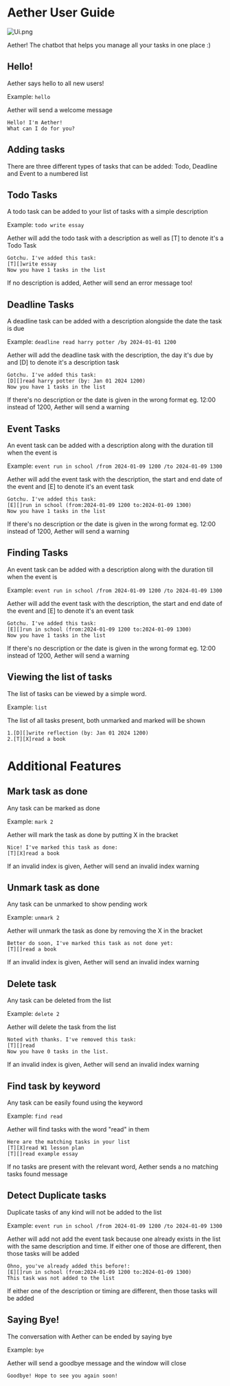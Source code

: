 # Aether User Guide

![Ui.png](Ui.png)

Aether! The chatbot that helps you manage all your tasks in one place :)

## Hello!


Aether says hello to all new users!


Example: `hello`

Aether will send a welcome message

```
Hello! I'm Aether!
What can I do for you?
```

## Adding tasks

There are three different types of tasks that can be added: Todo,
Deadline and Event to a numbered list


## Todo Tasks

A todo task can be added to your list of tasks with a simple description


Example: `todo write essay`

Aether will add the todo task with a description as well as [T] to denote 
it's a Todo Task

```
Gotchu. I've added this task: 
[T][]write essay
Now you have 1 tasks in the list
```
If no description is added, Aether will send an error message too!

## Deadline Tasks
A deadline task can be added with a description
alongside the date the task is due 


Example: `deadline read harry potter /by 2024-01-01 1200`

Aether will add the deadline task with the description,
the day it's due by and [D] to denote it's a description task

```
Gotchu. I've added this task: 
[D][]read harry potter (by: Jan 01 2024 1200)
Now you have 1 tasks in the list
```
If there's no description or the date is given in the wrong format eg. 12:00 
instead of 1200, Aether will send a warning

## Event Tasks
An event task can be added with a description
along with the duration till when the event is


Example: `event run in school /from 2024-01-09 1200 /to 2024-01-09 1300`

Aether will add the event task with the description,
the start and end date of the event and [E] to denote it's an event task

```
Gotchu. I've added this task: 
[E][]run in school (from:2024-01-09 1200 to:2024-01-09 1300)
Now you have 1 tasks in the list
```
If there's no description or the date is given in the wrong format eg. 12:00
instead of 1200, Aether will send a warning
## Finding Tasks
An event task can be added with a description
along with the duration till when the event is


Example: `event run in school /from 2024-01-09 1200 /to 2024-01-09 1300`

Aether will add the event task with the description,
the start and end date of the event and [E] to denote it's an event task

```
Gotchu. I've added this task: 
[E][]run in school (from:2024-01-09 1200 to:2024-01-09 1300)
Now you have 1 tasks in the list
```
If there's no description or the date is given in the wrong format eg. 12:00
instead of 1200, Aether will send a warning
## Viewing the list of tasks
The list of tasks can be viewed by a simple word.


Example: `list`

The list of all tasks present, both unmarked and marked will be shown

```
1.[D][]write reflection (by: Jan 01 2024 1200)
2.[T][X]read a book
```
# Additional Features

## Mark task as done
Any task can be marked as done


Example: `mark 2`

Aether will mark the task as done by putting X in the bracket

```
Nice! I've marked this task as done:
[T][X]read a book
```
If an invalid index is given, Aether will send an invalid index warning
## Unmark task as done
Any task can be unmarked to show pending work


Example: `unmark 2`

Aether will unmark the task as done by removing the X in the bracket

```
Better do soon, I've marked this task as not done yet:
[T][]read a book
```
If an invalid index is given, Aether will send an invalid index warning
## Delete task
Any task can be deleted from the list


Example: `delete 2`

Aether will delete the task from the list

```
Noted with thanks. I've removed this task:
[T][]read
Now you have 0 tasks in the list.
```
If an invalid index is given, Aether will send an invalid index warning
## Find task by keyword
Any task can be easily found using the keyword


Example: `find read`

Aether will find tasks with the word "read" in them

```
Here are the matching tasks in your list
[T][X]read W1 lesson plan
[T][]read example essay
```
If no tasks are present with the relevant word, Aether sends a no 
matching tasks found message
## Detect Duplicate tasks
Duplicate tasks of any kind will not be added to the list

Example: `event run in school /from 2024-01-09 1200 /to 2024-01-09 1300`

Aether will add not add the event task because one already exists
in the list with the same description and time.
If either one of those are different, then those tasks will be added

```
Ohno, you've already added this before!:
[E][]run in school (from:2024-01-09 1200 to:2024-01-09 1300)
This task was not added to the list
```
If either one of the description or timing are different, 
then those tasks will be added
## Saying Bye!
The conversation with Aether can be ended by saying bye


Example: `bye`

Aether will send a goodbye message and the window will close

```
Goodbye! Hope to see you again soon!
```